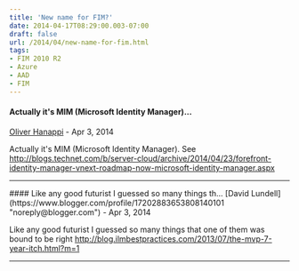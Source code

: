 ```yaml
---
title: 'New name for FIM?'
date: 2014-04-17T08:29:00.003-07:00
draft: false
url: /2014/04/new-name-for-fim.html
tags: 
- FIM 2010 R2
- Azure
- AAD
- FIM
---
```


#### Actually it's MIM (Microsoft Identity Manager)...
[Oliver Hanappi](https://www.blogger.com/profile/14486405181820122799 "noreply@blogger.com") - <time datetime="2014-04-30T03:33:29.389-07:00">Apr 3, 2014</time>

Actually it's MIM (Microsoft Identity Manager). See http://blogs.technet.com/b/server-cloud/archive/2014/04/23/forefront-identity-manager-vnext-roadmap-now-microsoft-identity-manager.aspx
<hr />
#### Like any good futurist I guessed so many things th...
[David Lundell](https://www.blogger.com/profile/17202883653808140101 "noreply@blogger.com") - <time datetime="2014-04-30T12:40:06.003-07:00">Apr 3, 2014</time>

Like any good futurist I guessed so many things that one of them was bound to be right http://blog.ilmbestpractices.com/2013/07/the-mvp-7-year-itch.html?m=1
<hr />
